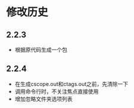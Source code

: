 # 修改历史

## 2.2.3

* 根据原代码生成一个包

## 2.2.4

* 在生成cscope.out和ctags.out之前，先清除一下
* 调用命令行时，不关注焦点直接使用
* 增加忽略文件夹选项列表
